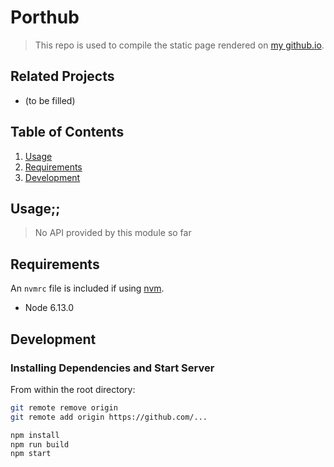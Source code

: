 # Porthub

> This repo is used to compile the static page rendered on [my github.io](late1nAutumn.github.io).

## Related Projects

  - (to be filled)

## Table of Contents

1. [Usage](#Usage)
1. [Requirements](#requirements)
1. [Development](#development)

## Usage;;

> No API provided by this module so far

## Requirements

An `nvmrc` file is included if using [nvm](https://github.com/creationix/nvm).

- Node 6.13.0

## Development

### Installing Dependencies and Start Server

From within the root directory:

```sh
git remote remove origin
git remote add origin https://github.com/...
```
```sh
npm install
npm run build
npm start
```

